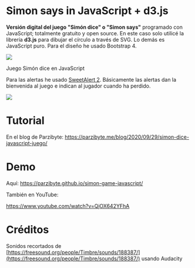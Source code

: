 # Simon says in JavaScript + d3.js
**Versión digital del juego "Simón dice" o "Simon says"**  programado con JavaScript; totalmente gratuito y open source.
En este caso solo utilicé la librería  **d3.js**  para dibujar el círculo a través de SVG. Lo demás es JavaScript puro. Para el diseño he usado Bootstrap 4.

[![](https://parzibyte.me/blog/wp-content/uploads/2020/09/Juego-Simon-dice-en-JavaScript.png)](https://parzibyte.me/blog/wp-content/uploads/2020/09/Juego-Simon-dice-en-JavaScript.png)

Juego Simón dice en JavaScript

Para las alertas he usado  [SweetAlert 2](https://parzibyte.me/blog/2019/12/16/sweet-alert-2-tutorial-ejemplos/). Básicamente las alertas dan la bienvenida al juego e indican al jugador cuando ha perdido.

[![](https://parzibyte.me/blog/wp-content/uploads/2020/09/Bienvenida-al-juego-de-Simon-dice-en-JavaScript.png)](https://parzibyte.me/blog/wp-content/uploads/2020/09/Bienvenida-al-juego-de-Simon-dice-en-JavaScript.png)

# Tutorial
En el blog de Parzibyte: https://parzibyte.me/blog/2020/09/29/simon-dice-javascript-juego/
# Demo
Aquí: https://parzibyte.github.io/simon-game-javascript/

También en YouTube:

https://www.youtube.com/watch?v=QjOX642YFhA

# Créditos
Sonidos recortados de [https://freesound.org/people/Timbre/sounds/188387/](https://freesound.org/people/Timbre/sounds/188387/) usando Audacity
